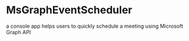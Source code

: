# MsGraphEventScheduler
a console app helps users to quickly schedule a meeting using Microsoft Graph API
